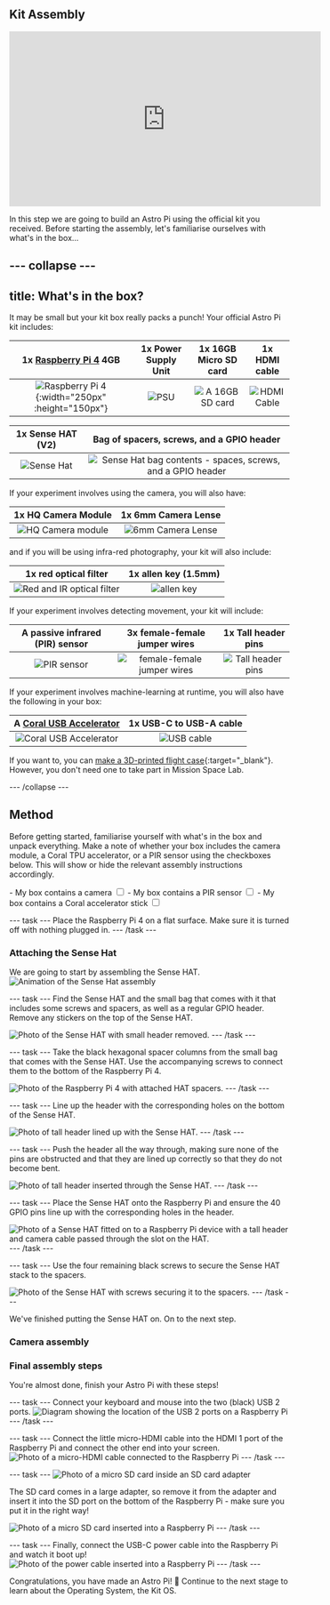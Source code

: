 ## Kit Assembly

<iframe width="560" height="315" src="https://www.youtube.com/embed/cFhmKzV_QZs" frameborder="0" allow="accelerometer; autoplay; encrypted-media; gyroscope; picture-in-picture" allowfullscreen></iframe>

In this step we are going to build an Astro Pi using the official kit you received. Before starting the assembly, let's familiarise ourselves with what's in the box...

--- collapse ---
---
title: What's in the box?
---
It may be small but your kit box really packs a punch! Your official Astro Pi kit includes:

| 1x [Raspberry Pi 4](https://www.raspberrypi.com/products/raspberry-pi-4-model-b/) 4GB | 1x Power Supply Unit | 1x 16GB Micro SD card | 1x HDMI cable |
|:--------:|:-------:|:--------:|:--------:|
| ![Raspberry Pi 4](images/raspberry-pi-vector.png){:width="250px" :height="150px"} | ![PSU](images/pi-power-supply-vector.png) | ![A 16GB SD card](images/sd-card-vector.png) | ![HDMI Cable](images/hdmi-cable.png) |

| 1x Sense HAT (V2) | Bag of spacers, screws, and a GPIO header
|:--------:|:-------:|
| ![Sense Hat](images/sense-hat-vector.png) | ![Sense Hat bag contents - spaces, screws, and a GPIO header](images/spacers_screws_gpio_header.png) |

If your experiment involves using the camera, you will also have:

| 1x HQ Camera Module | 1x 6mm Camera Lense |
|:--------:|:-------:|
| ![HQ Camera module](images/camera-module-vector.png) | ![6mm Camera Lense](images/6mm-lens-vector.png) |

and if you will be using infra-red photography, your kit will also include:

| 1x red optical filter | 1x allen key (1.5mm) |
|:--------:|:-------:|
| ![Red and IR optical filter](images/midopt-filter-vector.png) | ![allen key](images/allen-key-vector.png) |

If your experiment involves detecting movement, your kit will include:

| A passive infrared (PIR) sensor | 3x female-female jumper wires | 1x Tall header pins |
|:--------:|:-------:|:--------:|
| ![PIR sensor](images/pir-vector.png) | ![female-female jumper wires](images/jumper-female-to-female-vector.png) | ![Tall header pins](images/tallHeaderPins.png) |

If your experiment involves machine-learning at runtime, you will also have the following in your box:

| A [Coral USB Accelerator](https://coral.ai/products/accelerator) | 1x USB-C to USB-A cable |
|:--------:|:-------:|
| ![Coral USB Accelerator](images/coral-vector.png) | ![USB cable](images/usb-cable-vector.png) |

If you want to, you can [make a 3D-printed flight case](https://projects.raspberrypi.org/en/projects/astro-pi-flight-case-mk2){:target="_blank"}. However, you don't need one to take part in Mission Space Lab. 

--- /collapse ---

## Method

Before getting started, familiarise yourself with what's in the box and unpack everything. Make a note of whether your box includes the camera module, a Coral TPU accelerator, or a PIR sensor using the checkboxes below. This will show or hide the relevant assembly instructions accordingly.

<div id="checkbox_div">
- My box contains a camera <input type="checkbox" id="hasCamera">
<div class="camera_step">
  - My box contains an infrared filter<input type="checkbox" id="hasInfrared">
</div>
- My box contains a PIR sensor <input type="checkbox" id="hasPir">
- My box contains a Coral accelerator stick <input type="checkbox" id="hasCoral">
</div>

--- task --- 
Place the Raspberry Pi 4 on a flat surface. Make sure it is turned off with nothing plugged in.
--- /task ---

### Attaching the Sense Hat

We are going to start by assembling the Sense HAT.
![Animation of the Sense Hat assembly](images/animated_sense_hat.gif)

--- task ---
Find the Sense HAT and the small bag that comes with it that includes some screws and spacers, as well as a regular GPIO header.
Remove any stickers on the top of the Sense HAT.

![Photo of the Sense HAT with small header removed.](images/assembly_small_header.JPG)
--- /task ---

--- task ---
Take the black hexagonal spacer columns from the small bag that comes with the Sense HAT. Use the accompanying screws to connect them to the bottom of the Raspberry Pi 4.

![Photo of the Raspberry Pi 4 with attached HAT spacers.](images/assembly_spacers.JPG)
--- /task ---

<div class="pir_step">

--- task ---
In a separate bag, locate the tall GPIO header. We will use this header instead of the regular header to allow enough space for the PIR sensor.

![Photo of the tall GPIO header](images/tall_header_pins.png)
--- /task ---

</div>

--- task ---
Line up the header with the corresponding holes on the bottom of the Sense HAT.  

![Photo of tall header lined up with the Sense HAT.](images/assembly_insert_header.JPG)
--- /task ---

--- task ---
Push the header all the way through, making sure none of the pins are obstructed and that they are lined up correctly so that they do not become bent.  

![Photo of tall header inserted through the Sense HAT.](images/assembly_sh_header.JPG)
--- /task ---

<div class="camera_step">

--- task ---
![Photo of the camera ribbon cable inserted through the gap in the Sense HAT](images/ribbon_cable_inside_sense_hat.png)

With the Raspberry Pi High Quality Camera and connector cable unboxed, take the connector cable and feed it through the gap in the Sense HAT. The silver side of the connector cable should face the LED matrix and not the blue side.

Here is a video of the process:
<iframe width="560" height="315" src="https://www.youtube.com/embed/VzYGDq0D1mw" frameborder="0" allow="accelerometer; autoplay; encrypted-media; gyroscope; picture-in-picture" allowfullscreen></iframe>
--- /task ---

--- task ---
Find the CSI (Camera Serial Interface) port on the Raspberry Pi and gently pull the edges of the port's plastic cap.
![Diagram showing the location of the Camera Serial Interface on a Raspberry Pi 4](images/pi4-camera-port-vector.png)
--- /task ---

--- task ---
![Animation of a part of the camera install process](images/connect-camera.gif)
Insert the camera ribbon cable into the Raspberry Pi CSI socket, making sure that the silver side (and not the blue side) is facing the LED matrix. There should be 1 or 2mm of silver still remaining when the cable has been put in correctly.
Then, push the plastic clip back into place.

![Photo of Raspberry Pi with camera cable attached.](images/assembly_cam.JPG)
--- /task ---

</div>

--- task ---
Place the Sense HAT onto the Raspberry Pi and ensure the 40 GPIO pins line up with the corresponding holes in the header.

![Photo of a Sense HAT fitted on to a Raspberry Pi device with a tall header and camera cable passed through the slot on the HAT.](images/assembly_cam_spacers_sh.JPG)
--- /task ---

--- task ---
Use the four remaining black screws to secure the Sense HAT stack to the spacers. 

![Photo of the Sense HAT with screws securing it to the spacers.](images/assembly_spacer_top.JPG)
--- /task ---

We've finished putting the Sense HAT on. On to the next step.

<div class="pir_step">

### Passive infrared (PIR) sensor

--- task ---
Take the PIR and remove the foam pin protector block. 

![Photo of PIR with foam pin protector block removed.](images/assembly_PIR.JPG)
--- /task ---

--- task ---
Take a moment to familiarise yourself with the [layout of the Raspberry Pi pins](https://pinout.xyz). Notice that the odd-numbered pins are on the left, the even-numbered pins are on the right, and that the pin number increases by 2 each time we go down a row. 

![Diagram of the Raspberry Pi headers](images/rpi4-headers-vector.png)

Take a moment to look at the PIR sensor. Do you see the labels GND, VCC, and OUT?

![Photo of PIR with wires attached to pins.](images/assembly_PIR_wires.JPG)
--- /task ---

--- task ---
Now we are going to connect each pin on the PIR sensor to an appropriate pin on the Raspberry Pi using the three female-female jumper wires provided in the kit.

![Diagram of the PIR wiring](images/pir_wiring-vector.png)

- Connect the VCC pin on the PIR sensor to pin 1 (3V3) on the Raspberry Pi
- Connect the GND pin on the PIR sensor to pin 6 (GND) on the Raspberry Pi
- Connect the OUT pin should be connected to pin 32 (GPIO 12)

**Note**: Your jumper wires may be a different colour to the ones in the photos - the colour doesn't matter, don't worry!

![Photo of a Raspberry Pi with wires from the PIR connected to the correct pins.](images/assembly_wires.JPG)

Here is a video of the PIR setup:
<iframe width="560" height="315" src="https://www.youtube.com/embed/bezyRA3uHiY" frameborder="0" allow="accelerometer; autoplay; encrypted-media; gyroscope; picture-in-picture" allowfullscreen></iframe>


--- /task ---

You've just finished assembling the PIR sensor - great work!
</div>

<div class="coral_step">

### Setting up the Coral Machine Learning accelerator

--- task ---
![Diagram showing the location of the USB 3 ports on the Raspberry Pi](images/rpi4-usb3-vector.png)
Good news - the Coral accelerator stick requires no assembly! 
Simply locate the USB-C cable and plug it into the accelerator, and then plug the other end into any of the blue USB (USB 3) ports.

![Photo of the Coral accelerator stick with the USB-C cable inserted](images/coral_usb_c_inserted.jpg){:height="600px"}

![Photo of the Raspberry Pi with the Coral USB inserted into a USB 3 port](images/coral_usb_inserted.jpg)
--- /task ---

</div>

### Camera assembly

<div class="camera_step">

--- task ---
 
Find the high quality camera board and check that the back focus ring is screwed all the way in. 
![Photo of the high-quality camera sensor with the back focus ring screwed all the way in.](images/filter_backfocus.JPG)

--- /task ---

--- task ---
Remove the protective cap from the high-quality camera. 

![Photo of camera cable connected to the High Quality Camera sensor, with the cap removed](images/assembly_cap.JPG)
--- /task ---

--- task ---
Remove the C/CS adapter ring from the high-quality camera. 

![Photo of camera cable connected to the High Quality Camera sensor, with the cap and C/CS adapter ring removed](images/assembly_adapt_cap.JPG)
--- /task ---

<div class="infrared_step">

### Converting the camera to use infrared

If your Life on Earth experiment requires an infrared-sensitive (IR-sensitive) camera - for example, you are doing a NDVI (Normalized Difference Vegetation Index) experiment - then you will need to convert your camera using the steps below.

<p style="border-left: solid; border-width:10px; border-color: #fa1111; background-color: #f56c6c; padding: 10px;">
**Note**: If you are programming a Life in Space experiment, or your Life on Earth experiment requires photos to be taken in the visible light spectrum only, then please don't convert your high-quality camera sensor as you can't reverse/undo it later!
</p>

--- collapse ---
---
title: How does the infrared camera work?
---
The high-quality camera sensor can detect infrared (IR) light. However, the sensor housing contains an IR filter, which is used to greatly reduce the camera’s sensitivity to IR light.  This is so that the images captured by the high-quality camera sensor look the same as what we see with our eyes (which are not sensitive to IR light). By removing this filter we allow the IR light to pass through along with visible light.

In the next steps we will replace the built-in filter with a separate red filter which allows only reflected red light (660nm) and reflected near-infrared light (850nm) through to the sensor.  See our [NDVI (Normalized Difference Vegetation Index) project](https://projects.raspberrypi.org/en/projects/astropi-ndvi) for more information. 

--- /collapse ---

--- task ---
Remove the built-in infrared filter from the high-quality camera by following the [instructions here](https://www.raspberrypi.org/documentation/accessories/camera.html#raspberry-pi-hq-camera-filter-removal). You will need to use the 1.5mm allen key.

To help you even more, here is a video of this process:
<iframe width="560" height="315" src="https://www.youtube.com/embed/tAk0Q3jR_aQ" frameborder="0" allow="accelerometer; autoplay; encrypted-media; gyroscope; picture-in-picture" allowfullscreen></iframe>
--- /task ---


--- task ---
 
Take the MIDOPT filter and sit it onto the hole in the centre of the high-quality camera sensor.

![Photo of the high-quality camera sensor with the red filter sitting on top prior to installation.](images/filter_rest.JPG)
--- /task ---

--- task ---
 
Gently start turning the filter clockwise using just your fingers, so that the filter screws down into the high-quality camera sensor. Take care not to touch the glass part of the lens and leave greasy fingerprints!

![Photo of the high-quality camera sensor with the red filter being turned by hand.](images/filter_fingers.JPG)

--- /task ---

--- task ---
 
Take the tool provided with the filter and line up the two knobbly bits at each end with the corresponding dimples in the filter. If you have a 3D printer, you might like to print a handle for the tool to make it easier to grip. One of these handles has been printed and sent to the ISS for the astronauts to use when completing the task — but it isn't required. 

![Photo of the high-quality camera sensor showing the filter tool aligned with the filter itself.](images/filter_tool_align.JPG)
--- /task ---

--- task ---
 
Continue gently turning the filter using the tool. Take care not to touch the glass part of the lens with the tool — it will scratch it!

![Photo of the high-quality camera sensor with the red filter being turned using the tool.](images/filter_tool.JPG)

--- /task ---

--- task ---
 
You should start to feel increasing resistance as the filter gets lower. After about nine full turns, the filter should be as low as it can go and you won't be able to turn it any further. Be careful not to over-tighten. 

![Photo of the high-quality camera sensor with the red filter being turned using the tool.](images/filter_turning.JPG)

--- /task ---

</div>

--- task ---
Remove the cap from the narrower end of the 6mm lens 

![Photo of the 6mm lens with the cap removed from the narrower end](images/6mm_narrow_cap_removed.png)
--- /task ---

--- task ---
Screw the 6mm lens onto the high-quality camera sensor. 

![Photo of lens mounted on the High Quality Camera sensor](images/assembly_6mm.JPG)
--- /task ---

Congratulations! Now you have a complete infrared-sensitive camera!

</div>


### Final assembly steps

You're almost done, finish your Astro Pi with these steps!

--- task ---
Connect your keyboard and mouse into the two (black) USB 2 ports.
![Diagram showing the location of the USB 2 ports on a Raspberry Pi](images/rpi4-usb2-vector.png)
--- /task ---

--- task ---
Connect the little micro-HDMI cable into the HDMI 1 port of the Raspberry Pi and connect the other end into your screen.
![Photo of a micro-HDMI cable connected to the Raspberry Pi](images/hdmi_cable_inserted.png)
--- /task ---

--- task ---
![Photo of a micro SD card inside an SD card adapter](images/sd_card_adapter.png)

The SD card comes in a large adapter, so remove it from the adapter and insert it into the SD port on the bottom of the Raspberry Pi - make sure you put it in the right way!

![Photo of a micro SD card inserted into a Raspberry Pi](images/sd_card_inserted.png)
--- /task ---

--- task ---
Finally, connect the USB-C power cable into the Raspberry Pi and watch it boot up!
![Photo of the power cable inserted into a Raspberry Pi](images/power_cable_inserted.png)
--- /task ---

Congratulations, you have made an Astro Pi! 🚀
Continue to the next stage to learn about the Operating System, the Kit OS.


<style>
  /* This hides the Camera steps by default */
  .camera_step {
    display: none;
  }
  .infrared_step {
    display: none;
  }
  .pir_step {
    display: none;
  }
  .coral_step {
    display: none;
  }

  #checkbox_div ul {
    margin-bottom: 0;
  }

</style>

<script type="text/javascript">


  function toggleSteps(checked, css_class) {
    /**
     * Show/hide the associated steps
    */
    const steps = document.querySelectorAll(css_class);
    if (checked) {
      // show the class
      steps.forEach((step) => step.style.display = "block");
    } else {
      // hide
      steps.forEach((step) => step.style.display = "none");
    }
  }

  function getChangeHandler(checkbox_id, css_class) {
    return (event) => {
      // persist the checkbox into localstorage
      var checkboxValues = JSON.parse(localStorage.getItem('checkboxValues')) || {};
      checkboxValues[checkbox_id] = event.target.checked;
      const ttlInMs = 1000 * 60 * 60 * 24 // 24 hours
      checkboxValues["expiry"] = new Date().getTime() + ttlInMs
      localStorage.setItem("checkboxValues", JSON.stringify(checkboxValues));

      // show/hide the associated steps
      toggleSteps(event.target.checked, css_class);
    }
  }

  var checkboxes = ["hasCamera", "hasInfrared", "hasPir", "hasCoral"];
  var cssClasses = [".camera_step", ".infrared_step", ".pir_step", ".coral_step"];

  for (let i = 0; i < checkboxes.length; i++) { 
    const checkbox = document.getElementById(checkboxes[i]);
    const cssClass = cssClasses[i];
    checkbox.addEventListener('change', getChangeHandler(checkboxes[i], cssClass));
    // initialise the checkbox state based on localstorage
    const checkboxValues = JSON.parse(localStorage.getItem('checkboxValues')) || {};
    // check expiry
    if ('expiry' in checkboxValues && 
        checkboxValues['expiry'] < new Date().getTime()) {
      localStorage.removeItem('checkboxValues')
      checkboxValues = {}
    } else if (checkboxes[i] in checkboxValues) {
      // should trigger the change event
      checkbox.checked = checkboxValues[checkboxes[i]]; 
      toggleSteps(checkboxValues[checkboxes[i]], cssClass);
    }
  }

</script>
